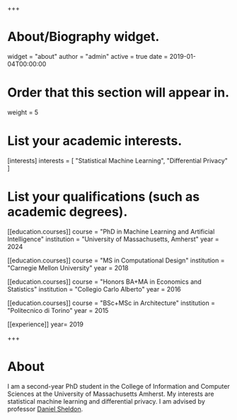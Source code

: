 +++
# About/Biography widget.
widget = "about"
author = "admin"
active = true
date = 2019-01-04T00:00:00

# Order that this section will appear in.
weight = 5

# List your academic interests.
[interests]
  interests = [
    "Statistical Machine Learning",
    "Differential Privacy"
  ]

# List your qualifications (such as academic degrees).
[[education.courses]]
  course = "PhD in Machine Learning and Artificial Intelligence"
  institution = "University of Massachusetts, Amherst"
  year = 2024

[[education.courses]]
  course = "MS in Computational Design"
  institution = "Carnegie Mellon University"
  year = 2018

[[education.courses]]
  course = "Honors BA+MA in Economics and Statistics"
  institution = "Collegio Carlo Alberto"
  year = 2016

[[education.courses]]
  course = "BSc+MSc in Architecture"
  institution = "Politecnico di Torino"
  year = 2015
  
[[experience]]
  year= 2019
 
+++

# About
I am a second-year PhD student in the College of Information and Computer Sciences at the University of Massachusetts Amherst. My interests are statistical machine learning and differential privacy. I am advised by professor [Daniel Sheldon](https://people.cs.umass.edu/~sheldon/).
